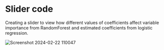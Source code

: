 # Slider code
Creating a slider to view how different values of coefficients affect variable importance from RandomForest and estimated coefficients from logistic regression.

![Screenshot 2024-02-22 110047](https://github.com/StephLong614/Slider_code_RF/assets/17014892/0392e4bd-9b0b-4920-9457-81fc02272dba)
